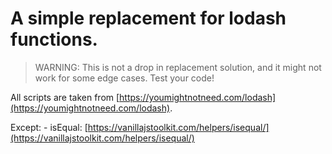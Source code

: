 # A simple replacement for lodash functions.

> WARNING: This is not a drop in replacement solution, and it might not work for some edge cases. Test your code!

All scripts are taken from [https://youmightnotneed.com/lodash](https://youmightnotneed.com/lodash).

Except: 
    - isEqual: [https://vanillajstoolkit.com/helpers/isequal/](https://vanillajstoolkit.com/helpers/isequal/)
